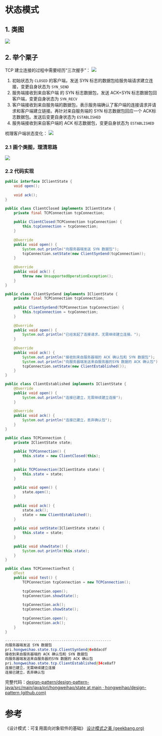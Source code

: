 # 状态模式
## 1. 类图

![](https://cdn.jsdelivr.net/gh/hongweihao/md-image-repo/image/state.png)


## 2. 举个栗子
TCP 建立连接的过程中需要经历“三次握手”：
![](https://cdn.jsdelivr.net/gh/hongweihao/md-image-repo/image/open_tcp.png)

1. 初始状态为 `CLOSED` 的客户端，发送 SYN 标志的数据包给服务端请求建立连接，变更自身状态为 `SYN_SEND`
2. 服务端接收到来自客户端 的 SYN 标志数据包，发送 ACK+SYN 标志数据包回客户端，变更自身状态为 `SYN_RECV`
3. 客户端接收到来自服务端的数据包，表示服务端确认了客户端的连接请求并请求和客户端建立链接。再针对来自服务端的 SYN 标志数据包回应一个 ACK标志数据包。发送后变更自身状态为 `ESTABLISHED`
4. 服务端接收到来自客户端的 ACK 标志数据包，变更自身状态为 `ESTABLISHED`


梳理客户端状态变化：
![](https://cdn.jsdelivr.net/gh/hongweihao/md-image-repo/image/TCP_state.png)


### 2.1 画个类图，理清思路

![](https://cdn.jsdelivr.net/gh/hongweihao/md-image-repo/image/tcp.png)


### 2.2 代码实现
```java
public interface IClientState {  
    void open();  
  
    void ack();  
}
```


```java
public class ClientClosed implements IClientState {  
    private final TCPConnection tcpConnection;  
  
    public ClientClosed(TCPConnection tcpConnection) {  
        this.tcpConnection = tcpConnection;  
    }  
  
    @Override  
    public void open() {  
        System.out.println("向服务器端发送 SYN 数据包");  
        tcpConnection.setState(new ClientSynSend(tcpConnection));  
    }  
  
    @Override  
    public void ack() {  
        throw new UnsupportedOperationException();  
    }  
}
```

```java
public class ClientSynSend implements IClientState {  
    private final TCPConnection tcpConnection;  
  
    public ClientSynSend(TCPConnection tcpConnection) {  
        this.tcpConnection = tcpConnection;  
    }  
  
    @Override  
    public void open() {  
        System.out.println("已经发起了连接请求，无需继续建立连接。");  
    }  
  
    @Override  
    public void ack() {  
        System.out.println("接收到来自服务器端的 ACK 确认包和 SYN 数据包");  
        System.out.println("向服务器端发送来自服务器的SYN 数据的 ACK 确认包");  
        tcpConnection.setState(new ClientEstablished());  
    }  
}
```

```java
public class ClientEstablished implements IClientState {  
    @Override  
    public void open() {  
        System.out.println("连接已建立，无需继续建立连接");  
    }  
  
    @Override  
    public void ack() {  
        System.out.println("连接已建立，丢弃确认包");  
    }  
}
```


```java
public class TCPConnection {  
    private IClientState state;  
  
    public TCPConnection() {  
        this.state = new ClientClosed(this);  
    }  
  
    public TCPConnection(IClientState state) {  
        this.state = state;  
    }  
  
    public void open() {  
        state.open();  
    }  
  
    public void ack() {  
        state.ack();  
        state = new ClientEstablished();  
    }  
  
    public void setState(IClientState state) {  
        this.state = state;  
    }  
  
    public void showState() {  
        System.out.println(this.state);  
    }  
}
```

```java
public class TCPConnectionTest {  
    @Test  
    public void test() {  
        TCPConnection tcpConnection = new TCPConnection();  
  
        tcpConnection.open();  
        tcpConnection.showState();  
  
        tcpConnection.ack();  
        tcpConnection.showState();  
  
        tcpConnection.open();  
        tcpConnection.ack();  
    }  
}

-------------------------------------------------
向服务器端发送 SYN 数据包
pri.hongweihao.state.tcp.ClientSynSend@6e8dacdf
接收到来自服务器端的 ACK 确认包和 SYN 数据包
向服务器端发送来自服务器的SYN 数据的 ACK 确认包
pri.hongweihao.state.tcp.ClientEstablished@34ce8af7
连接已建立，无需继续建立连接
连接已建立，丢弃确认包
```

完整代码：[design-pattern/design-pattern-java/src/main/java/pri/hongweihao/state at main · hongweihao/design-pattern (github.com)](https://github.com/hongweihao/design-pattern/tree/main/design-pattern-java/src/main/java/pri/hongweihao/state)

# 参考
《设计模式：可复用面向对象软件的基础》
[设计模式之美 (geekbang.org)](https://time.geekbang.org/column/intro/100039001?tab=catalog)

